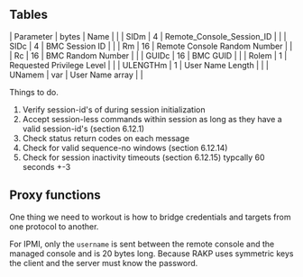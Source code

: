 



## Tables

| Parameter | bytes | Name                         |   |
| SIDm      |     4 | Remote_Console_Session_ID    |   |
| SIDc      |     4 | BMC Session ID               |   |
| Rm        |    16 | Remote Console Random Number |   |
| Rc        |    16 | BMC Random Number            |   |
| GUIDc     |    16 | BMC GUID                     |   |
| Rolem     |     1 | Requested Privilege Level    |   |
| ULENGTHm  |     1 | User Name Length             |   |
| UNamem    |   var | User Name array              |   |


Things to do.

1. Verify session-id's of during session initialization
2. Accept session-less commands within session as long as they have a valid session-id's (section 6.12.1)
3. Check status return codes on each message
4. Check for valid sequence-no windows (section 6.12.14)
5. Check for session inactivity timeouts (section 6.12.15) typcally 60 seconds +-3

## Proxy functions

One thing we need to workout is how to bridge credentials and targets from one protocol to another. 

For IPMI, only the `username` is sent between the remote console and the managed console and is 20 bytes long. Because RAKP uses symmetric keys the client and the server must know the password. 
